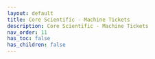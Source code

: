 ```yaml
---
layout: default
title: Core Scientific - Machine Tickets
description: Core Scientific - Machine Tickets
nav_order: 11
has_toc: false
has_children: false
---
```

<object data="../assets/pdf/7-1-mhc-machine-tickets.pdf" width="1000" height="1000" type='application/pdf'></object>


